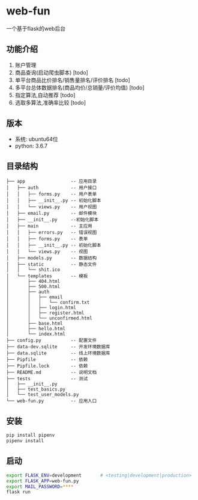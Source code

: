web-fun
===========================
一个基于flask的web后台

## 功能介绍
1. 账户管理
2. 商品查询(启动爬虫脚本) [todo] 
3. 单平台商品比价排名/销售量排名/评价排名 [todo] 
4. 多平台总体数据排名(商品均价/总销量/评价均值) [todo] 
5. 指定算法,自动推荐 [todo]
6. 选取多算法,准确率比较 [todo] 

## 版本
* 系统: ubuntu64位
* python: 3.6.7

## 目录结构
    ├── app                 -- 应用目录
    │   ├── auth            -- 用户接口
    │   │   ├── forms.py    -- 用户表单
    │   │   ├── __init__.py -- 初始化脚本
    │   │   └── views.py    -- 用户视图
    │   ├── email.py        -- 邮件模块
    │   ├── __init__.py     --初始化脚本
    │   ├── main            -- 主应用
    │   │   ├── errors.py   -- 错误视图
    │   │   ├── forms.py    -- 表单
    │   │   ├── __init__.py -- 初始化脚本
    │   │   └── views.py    -- 视图
    │   ├── models.py       -- 数据结构
    │   ├── static          -- 静态文件
    │   │   └── shit.ico
    │   └── templates       -- 模板
    │       ├── 404.html
    │       ├── 500.html
    │       ├── auth
    │       │   ├── email
    │       │   │   └── confirm.txt
    │       │   ├── login.html
    │       │   ├── register.html
    │       │   └── unconfirmed.html
    │       ├── base.html
    │       ├── hello.html
    │       └── index.html
    ├── config.py           -- 配置文件
    ├── data-dev.sqlite     -- 开发环境数据库
    ├── data.sqlite         -- 线上环境数据库
    ├── Pipfile             -- 依赖
    ├── Pipfile.lock        -- 依赖
    ├── README.md           -- 说明文档
    ├── tests               -- 测试
    │   ├── __init__.py
    │   ├── test_basics.py
    │   └── test_user_models.py
    └── web-fun.py          -- 应用入口


## 安装
```bash
pip install pipenv
pipenv install 
```

## 启动
```bash
export FLASK_ENV=development       # <testing|development|production>
export FLASK_APP=web-fun.py
export MAIL_PASSWORD=****
flask run
```

